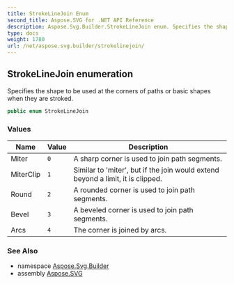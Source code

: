 ```yaml
---
title: StrokeLineJoin Enum
second_title: Aspose.SVG for .NET API Reference
description: Aspose.Svg.Builder.StrokeLineJoin enum. Specifies the shape to be used at the corners of paths or basic shapes when they are stroked
type: docs
weight: 1780
url: /net/aspose.svg.builder/strokelinejoin/
---
```

## StrokeLineJoin enumeration

Specifies the shape to be used at the corners of paths or basic shapes when they are stroked.

```csharp
public enum StrokeLineJoin
```

### Values

| Name | Value | Description |
| --- | --- | --- |
| Miter | `0` | A sharp corner is used to join path segments. |
| MiterClip | `1` | Similar to 'miter', but if the join would extend beyond a limit, it is clipped. |
| Round | `2` | A rounded corner is used to join path segments. |
| Bevel | `3` | A beveled corner is used to join path segments. |
| Arcs | `4` | The corner is joined by arcs. |

### See Also

* namespace [Aspose.Svg.Builder](../../aspose.svg.builder/)
* assembly [Aspose.SVG](../../)
